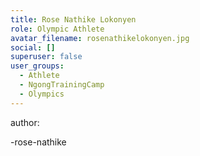 ```yaml
---
title: Rose Nathike Lokonyen
role: Olympic Athlete
avatar_filename: rosenathikelokonyen.jpg
social: []
superuser: false
user_groups:
  - Athlete
  - NgongTrainingCamp
  - Olympics
---
```

author:

\-rose-nathike